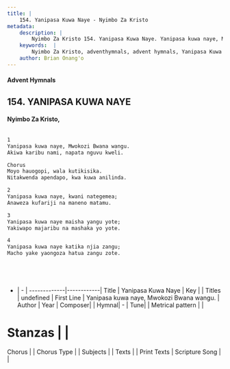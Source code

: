 ```yaml
---
title: |
    154. Yanipasa Kuwa Naye - Nyimbo Za Kristo
metadata:
    description: |
        Nyimbo Za Kristo 154. Yanipasa Kuwa Naye. Yanipasa kuwa naye, Mwokozi Bwana wangu.  Akiwa karibu nami, napata nguvu kweli.  Chorus Moyo hauogopi, wala kutikisika.  Nitakwenda apendapo, kwa kuwa anilinda.  
    keywords:  |
        Nyimbo Za Kristo, adventhymnals, advent hymnals, Yanipasa Kuwa Naye, Yanipasa kuwa naye, Mwokozi Bwana wangu. . 
    author: Brian Onang'o
---
```


#### Advent Hymnals
## 154. YANIPASA KUWA NAYE
####  Nyimbo Za Kristo,

```txt

1
Yanipasa kuwa naye, Mwokozi Bwana wangu. 
Akiwa karibu nami, napata nguvu kweli.

Chorus
Moyo hauogopi, wala kutikisika. 
Nitakwenda apendapo, kwa kuwa anilinda.

2
Yanipasa kuwa naye, kwani nategemea; 
Anaweza kufariji na maneno matamu.

3
Yanipasa kuwa naye maisha yangu yote; 
Yakiwapo majaribu na mashaka yo yote.

4
Yanipasa kuwa naye katika njia zangu; 
Macho yake yaongoza hatua zangu zote.






```

- |   -  |
-------------|------------|
Title | Yanipasa Kuwa Naye |
Key |  |
Titles | undefined |
First Line | Yanipasa kuwa naye, Mwokozi Bwana wangu.  |
Author | 
Year | 
Composer| |
Hymnal|  - |
Tune|  |
Metrical pattern | |
# Stanzas |  |
Chorus |  |
Chorus Type |  |
Subjects | |
Texts |  |
Print Texts | 
Scripture Song |  |
    
